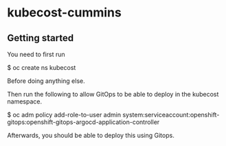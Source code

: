 # kubecost-cummins



## Getting started

You need to first run

$ oc create ns kubecost

Before doing anything else.

Then run the following to allow GitOps to be able to deploy in the kubecost namespace.

$ oc adm policy add-role-to-user admin system:serviceaccount:openshift-gitops:openshift-gitops-argocd-application-controller

Afterwards, you should be able to deploy this using Gitops.
